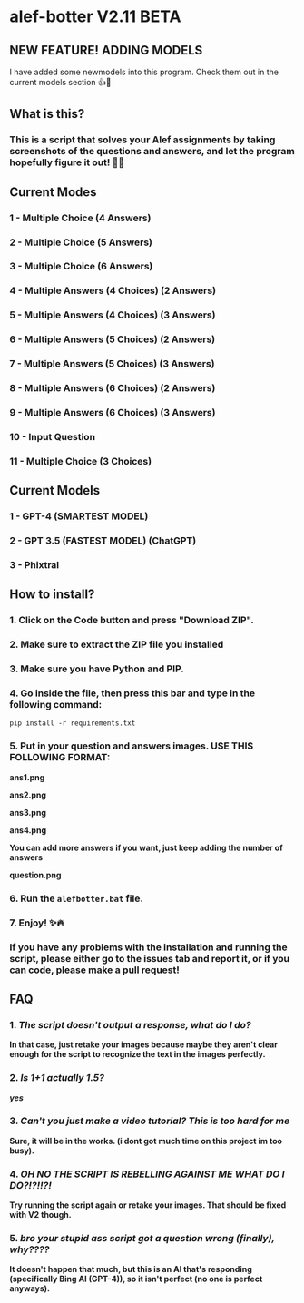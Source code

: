 
# alef-botter V2.11 BETA


## NEW FEATURE! ADDING MODELS
I have added some newmodels into this program. Check them out in the current models section 👍🤖



## What is this?
### This is a script that solves your Alef assignments by taking screenshots of the questions and answers, and let the program hopefully figure it out! 🤖📖




## Current Modes
### 1 - Multiple Choice (4 Answers)
### 2 - Multiple Choice (5 Answers)
### 3 - Multiple Choice (6 Answers)
### 4 - Multiple Answers (4 Choices) (2 Answers)
### 5 - Multiple Answers (4 Choices) (3 Answers)
### 6 - Multiple Answers (5 Choices) (2 Answers)
### 7 - Multiple Answers (5 Choices) (3 Answers)
### 8 - Multiple Answers (6 Choices) (2 Answers)
### 9 - Multiple Answers (6 Choices) (3 Answers)
### 10 - Input Question
### 11 - Multiple Choice (3 Choices)


## Current Models
### 1 - GPT-4 (SMARTEST MODEL)
### 2 - GPT 3.5 (FASTEST MODEL) (ChatGPT)
### 3 - Phixtral


## How to install?
### 1. Click on the Code button and press "Download ZIP".
### 2. Make sure to extract the ZIP file you installed
### 3. Make sure you have Python and PIP.
### 4. Go inside the file, then press this bar and type in the following command:
```
pip install -r requirements.txt
```

### 5. Put in your question and answers images. USE THIS FOLLOWING FORMAT:
**ans1.png**

**ans2.png**

**ans3.png**

**ans4.png**

**You can add more answers if you want, just keep adding the number of answers**


**question.png**


### 6. Run the `alefbotter.bat` file.
### 7. Enjoy! ✨🔥
### If you have any problems with the installation and running the script, please either go to the issues tab and report it, or if you can code, please make a pull request!



## FAQ

### 1. *The script doesn't output a response, what do I do?*
**In that case, just retake your images because maybe they aren't clear enough for the script to recognize the text in the images perfectly.**

### 2. *Is 1+1 actually 1.5?*
***yes***

### 3. *Can't you just make a video tutorial? This is too hard for me*
**Sure, it will be in the works. (i dont got much time on this project im too busy).**

### 4. *OH NO THE SCRIPT IS REBELLING AGAINST ME WHAT DO I DO?!?!!?!*
**Try running the script again or retake your images. That should be fixed with V2 though.**

### 5. *bro your stupid ass script got a question wrong (finally), why????*
**It doesn't happen that much, but this is an AI that's responding (specifically Bing AI (GPT-4)), so it isn't perfect (no one is perfect anyways).**
